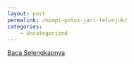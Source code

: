 ```yaml
---
layout: post
permalink: /mimpi-putus-jari-telunjuk/
categories:
    - Uncategorized
---
```


[Baca Selengkapnya](/07)